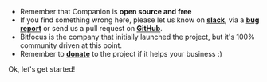 * Remember that Companion is **open source and free**
* If you find something wrong here, please let us know on **[slack](https://join.slack.com/t/bitfocusio/shared_invite/zt-o1i0mohx-p_m5I7fUEUJ1BBu_KrDN2Q)**, via a **[bug report](https://github.com/bitfocus/companion/issues/new?template=bug_report.md)** or send us a pull request on **[GitHub](https://github.com/bitfocus/companion)**.
* Bitfocus is the company that initially launched the project, but it's 100% community driven at this point.
* Remember to **[donate](https://opencollective.com/companion)** to the project if it helps your business :)

Ok, let's get started!